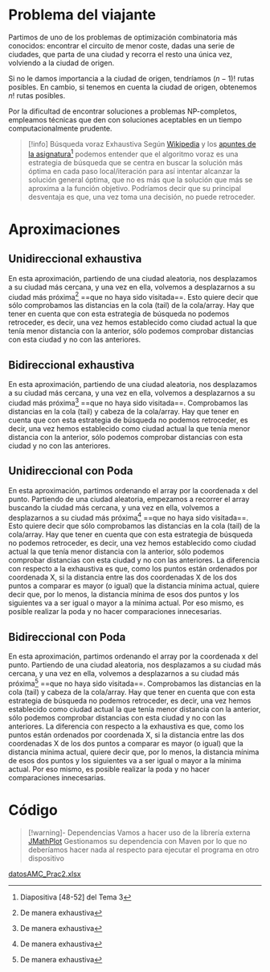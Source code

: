 
# Problema del viajante
Partimos de uno de los problemas de optimización combinatoria más conocidos:  encontrar el circuito de menor coste, dadas una serie de ciudades, que parta de una ciudad y recorra el resto una única vez, volviendo a la ciudad de origen.

Si no le damos importancia a la ciudad de origen, tendríamos $(n-1)!$ rutas posibles. 
En cambio, si tenemos en cuenta la ciudad de origen, obtenemos $n!$ rutas posibles.

Por la dificultad de encontrar soluciones a problemas NP-completos, empleamos técnicas que den con soluciones aceptables en un tiempo computacionalmente prudente.


> [!info] Búsqueda voraz Exhaustiva
> Según [Wikipedia](https://es.wikipedia.org/wiki/Algoritmo_voraz) y los [apuntes de la asignatura](https://aulasvirtuales.uhu.es/pluginfile.php/211603/mod_resource/content/12/TEMA3_1_AMC_19_20.pdf)[^1] podemos entender que el algoritmo voraz es  una estrategia de búsqueda que se centra en buscar la solución más óptima en cada paso local/iteración para así intentar alcanzar la solución general óptima, que no es más que la solución que más se aproxima a la función objetivo. 
> Podríamos decir que su principal desventaja es que, una vez toma una decisión, no puede retroceder.

# Aproximaciones

## Unidireccional exhaustiva
En esta aproximación, partiendo de una ciudad aleatoria, nos desplazamos a su ciudad más cercana, y una vez en ella, volvemos a desplazarnos a su ciudad más próxima[^2] ==que no haya sido visitada==. Esto quiere decir que sólo comprobamos las distancias en la cola (tail) de la cola/array. Hay que tener en cuenta que con esta estrategia de búsqueda no podemos retroceder, es decir, una vez hemos establecido como ciudad actual la que tenía menor distancia con la anterior, sólo podemos comprobar distancias con esta ciudad y no con las anteriores.
## Bidireccional exhaustiva
En esta aproximación, partiendo de una ciudad aleatoria, nos desplazamos a su ciudad más cercana, y una vez en ella, volvemos a desplazarnos a su ciudad más próxima[^2] ==que no haya sido visitada==. Comprobamos las distancias en la cola (tail) y cabeza de la cola/array. Hay que tener en cuenta que con esta estrategia de búsqueda no podemos retroceder, es decir, una vez hemos establecido como ciudad actual la que tenía menor distancia con la anterior, sólo podemos comprobar distancias con esta ciudad y no con las anteriores.

## Unidireccional con Poda
En esta aproximación, partimos ordenando el array por la coordenada x del punto.
Partiendo de una ciudad aleatoria, empezamos a recorrer el array buscando la ciudad más cercana, y una vez en ella, volvemos a desplazarnos a su ciudad más próxima[^2] ==que no haya sido visitada==. Esto quiere decir que sólo comprobamos las distancias en la cola (tail) de la cola/array. Hay que tener en cuenta que con esta estrategia de búsqueda no podemos retroceder, es decir, una vez hemos establecido como ciudad actual la que tenía menor distancia con la anterior, sólo podemos comprobar distancias con esta ciudad y no con las anteriores.
La diferencia con respecto a la exhaustiva es que, como los puntos están ordenados por coordenada X, si la distancia entre las dos coordenadas X de los dos puntos a comparar es mayor (o igual) que la distancia mínima actual, quiere decir que, por lo menos, la distancia mínima de esos dos puntos y los siguientes va a ser igual o mayor a la mínima actual. Por eso mismo, es posible realizar la poda y no hacer comparaciones innecesarias. 
## Bidireccional con Poda
En esta aproximación, partimos ordenando el array por la coordenada x del punto.
Partiendo de una ciudad aleatoria, nos desplazamos a su ciudad más cercana, y una vez en ella, volvemos a desplazarnos a su ciudad más próxima[^2] ==que no haya sido visitada==. Comprobamos las distancias en la cola (tail) y cabeza de la cola/array. Hay que tener en cuenta que con esta estrategia de búsqueda no podemos retroceder, es decir, una vez hemos establecido como ciudad actual la que tenía menor distancia con la anterior, sólo podemos comprobar distancias con esta ciudad y no con las anteriores.
La diferencia con respecto a la exhaustiva es que, como los puntos están ordenados por coordenada X, si la distancia entre las dos coordenadas X de los dos puntos a comparar es mayor (o igual) que la distancia mínima actual, quiere decir que, por lo menos, la distancia mínima de esos dos puntos y los siguientes va a ser igual o mayor a la mínima actual. Por eso mismo, es posible realizar la poda y no hacer comparaciones innecesarias. 

# Código

> [!warning]- Dependencias
> Vamos a hacer uso de la librería externa [JMathPlot](https://github.com/yannrichet/jmathplot/tree/master)
> Gestionamos su dependencia con Maven por lo que no deberíamos hacer nada al respecto para ejecutar el programa en otro dispositivo 


[datosAMC_Prac2.xlsx](datosAMC_Prac2.xlsx)



[^1]: Diapositiva [48-52] del Tema 3 
[^2]: De manera exhaustiva
